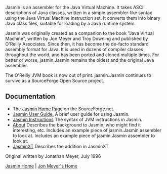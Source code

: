Jasmin is an assembler for the Java Virtual Machine. It takes ASCII descriptions of Java classes, written in a simple assembler-like syntax using the Java Virtual Machine instruction set. It converts them into binary Java class files, suitable for loading by a Java runtime system.

Jasmin was originally created as a companion to the book "Java Virtual Machine", written by Jon Meyer and Troy Downing and published by O'Reilly Associates. Since then, it has become the de-facto standard assembly format for Java. It is used in dozens of compiler classes throughout the world, and has been ported and cloned multiple times. For better or worse, jasmin.Jasmin remains the oldest and the original Java assembler.

The O'Reilly JVM book is now out of print. jasmin.Jasmin continues to survive as a SourceForge Open Source project.


## Documentation

  * The [Jasmin Home Page](http://jasmin.sourceforge.net) on the SourceForge.net.
  * [Jasmin User Guide.](guide.md)  A brief user guide for using Jasmin.
  * [Jasmin Instructions](instructions.md) The syntax of JVM instructions in Jasmin.
  * [About](instructions.md) Describes the background to Jasmin, who might find it interesting, etc. Includes an example piece of jasmin.Jasmin assembler to look at. Includes an example piece of jasmin.Jasmin assembler to look at.
  * [JasminXT](xt.md) Describes the addition in JasminXT.


Original written by Jonathan Meyer, July 1996

[Jasmin Home](http://mrl.nyu.edu/meyer/jvm/jasmin.html) | [Jon Meyer's Home](http://www.cybergrain.com)
